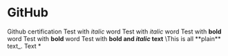 # GitHub

Github certification
Test with *italic* word
Test with _italic_ word
Test with **bold** word
Test with __bold__ word
Test with __bold and *italic* text__
\This is all \*\*plain\*\* text\_.
Text \*
